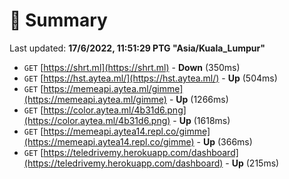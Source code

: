 # 📖 Summary
Last updated: **17/6/2022, 11:51:29 PTG "Asia/Kuala_Lumpur"**

- `GET` [https://shrt.ml](https://shrt.ml) - **Down** (350ms)
- `GET` [https://hst.aytea.ml/](https://hst.aytea.ml/) - **Up** (504ms)
- `GET` [https://memeapi.aytea.ml/gimme](https://memeapi.aytea.ml/gimme) - **Up** (1266ms)
- `GET` [https://color.aytea.ml/4b31d6.png](https://color.aytea.ml/4b31d6.png) - **Up** (1618ms)
- `GET` [https://memeapi.aytea14.repl.co/gimme](https://memeapi.aytea14.repl.co/gimme) - **Up** (366ms)
- `GET` [https://teledrivemy.herokuapp.com/dashboard](https://teledrivemy.herokuapp.com/dashboard) - **Up** (215ms)
